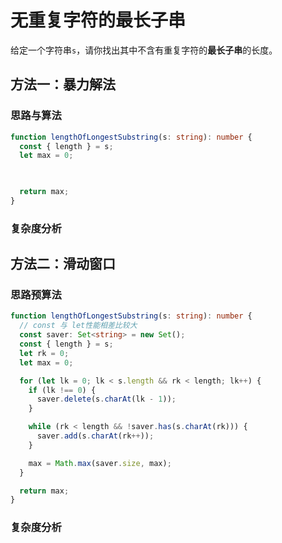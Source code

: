 # 无重复字符的最长子串

给定一个字符串`s`，请你找出其中不含有重复字符的**最长子串**的长度。

## 方法一：暴力解法

### 思路与算法

```ts
function lengthOfLongestSubstring(s: string): number {
  const { length } = s;
  let max = 0;

  

  return max;
}
```

### 复杂度分析

## 方法二：滑动窗口

### 思路预算法

```ts
function lengthOfLongestSubstring(s: string): number {
  // const 与 let性能相差比较大
  const saver: Set<string> = new Set();
  const { length } = s;
  let rk = 0;
  let max = 0;

  for (let lk = 0; lk < s.length && rk < length; lk++) {
    if (lk !== 0) {
      saver.delete(s.charAt(lk - 1));
    }

    while (rk < length && !saver.has(s.charAt(rk))) {
      saver.add(s.charAt(rk++));
    }

    max = Math.max(saver.size, max);
  }

  return max;
}
```

### 复杂度分析
